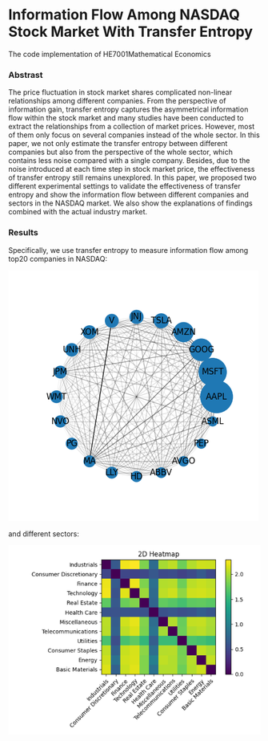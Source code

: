 # Information Flow Among NASDAQ Stock Market With Transfer Entropy

The code implementation of HE7001Mathematical Economics



### Abstrast

The price fluctuation in stock market shares complicated non-linear relationships among different companies. From the perspective of information gain, transfer entropy captures the asymmetrical information flow within the stock market and many studies have been conducted to extract the relationships from a collection of market prices. However, most of them only focus on several companies instead of the whole sector. In this paper, we not only estimate the transfer entropy between different companies but also from the perspective of the whole sector, which contains less noise compared with a single company. Besides, due to the noise introduced at each time step in stock market price, the effectiveness of transfer entropy still remains unexplored. In this paper, we proposed two different experimental settings to validate the effectiveness of transfer entropy and show the information flow between different companies and sectors in the NASDAQ market. We also show the explanations of findings combined with the actual industry market.

### Results

Specifically, we use transfer entropy to measure information flow among top20 companies in NASDAQ:

![graph_top20](./result/graph_top20.png)

and different sectors:

![heatmap_groupby_sector_2d](./result/heatmap_groupby_sector_2d.png)